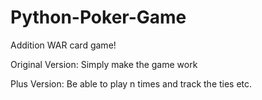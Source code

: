# Python-Poker-Game

Addition WAR card game!


Original Version: Simply make the game work

Plus Version: Be able to play n times and track the ties etc. 

